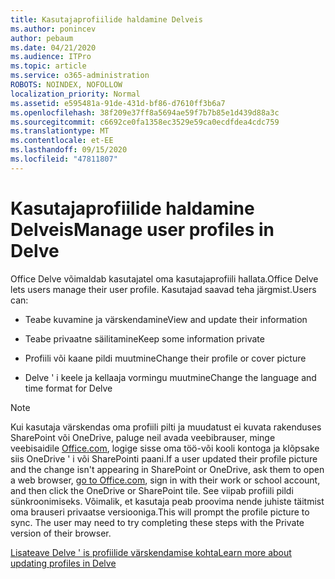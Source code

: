 ```yaml
---
title: Kasutajaprofiilide haldamine Delveis
ms.author: ponincev
author: pebaum
ms.date: 04/21/2020
ms.audience: ITPro
ms.topic: article
ms.service: o365-administration
ROBOTS: NOINDEX, NOFOLLOW
localization_priority: Normal
ms.assetid: e595481a-91de-431d-bf86-d7610ff3b6a7
ms.openlocfilehash: 38f209e37ff8a5694ae59f7b7b85e1d439d88a3c
ms.sourcegitcommit: c6692ce0fa1358ec3529e59ca0ecdfdea4cdc759
ms.translationtype: MT
ms.contentlocale: et-EE
ms.lasthandoff: 09/15/2020
ms.locfileid: "47811807"
---
```

# <a name="manage-user-profiles-in-delve"></a><span data-ttu-id="88437-102">Kasutajaprofiilide haldamine Delveis</span><span class="sxs-lookup"><span data-stu-id="88437-102">Manage user profiles in Delve</span></span>

<span data-ttu-id="88437-103">Office Delve võimaldab kasutajatel oma kasutajaprofiili hallata.</span><span class="sxs-lookup"><span data-stu-id="88437-103">Office Delve lets users manage their user profile.</span></span> <span data-ttu-id="88437-104">Kasutajad saavad teha järgmist.</span><span class="sxs-lookup"><span data-stu-id="88437-104">Users can:</span></span>
  
- <span data-ttu-id="88437-105">Teabe kuvamine ja värskendamine</span><span class="sxs-lookup"><span data-stu-id="88437-105">View and update their information</span></span>
    
- <span data-ttu-id="88437-106">Teabe privaatne säilitamine</span><span class="sxs-lookup"><span data-stu-id="88437-106">Keep some information private</span></span>
    
- <span data-ttu-id="88437-107">Profiili või kaane pildi muutmine</span><span class="sxs-lookup"><span data-stu-id="88437-107">Change their profile or cover picture</span></span>
    
- <span data-ttu-id="88437-108">Delve ' i keele ja kellaaja vormingu muutmine</span><span class="sxs-lookup"><span data-stu-id="88437-108">Change the language and time format for Delve</span></span>
    
> [!NOTE]
> <span data-ttu-id="88437-109">Kui kasutaja värskendas oma profiili pilti ja muudatust ei kuvata rakenduses SharePoint või OneDrive, paluge neil avada veebibrauser, minge veebisaidile [Office.com](https://www.office.com), logige sisse oma töö-või kooli kontoga ja klõpsake siis OneDrive ' i või SharePointi paani.</span><span class="sxs-lookup"><span data-stu-id="88437-109">If a user updated their profile picture and the change isn't appearing in SharePoint or OneDrive, ask them to open a web browser, [go to Office.com](https://www.office.com), sign in with their work or school account, and then click the OneDrive or SharePoint tile.</span></span> <span data-ttu-id="88437-110">See viipab profiili pildi sünkroonimiseks. Võimalik, et kasutaja peab proovima nende juhiste täitmist oma brauseri privaatse versiooniga.</span><span class="sxs-lookup"><span data-stu-id="88437-110">This will prompt the profile picture to sync. The user may need to try completing these steps with the Private version of their browser.</span></span> 
  
[<span data-ttu-id="88437-111">Lisateave Delve ' is profiilide värskendamise kohta</span><span class="sxs-lookup"><span data-stu-id="88437-111">Learn more about updating profiles in Delve</span></span>](https://go.microsoft.com/fwlink/?linkid=735070)
  

